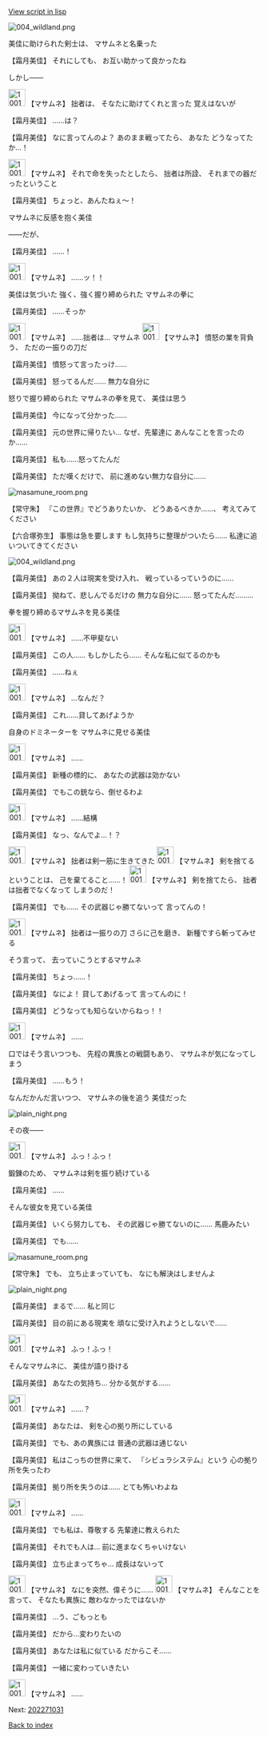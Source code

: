 [View script in lisp](../scripts/202271020.txt)

![004_wildland.png](../images/backgrounds/004_wildland.png)

美佳に助けられた剣士は、
マサムネと名乗った

【霜月美佳】
それにしても、
お互い助かって良かったね

しかし――

<img src="../images/units/100161.png" alt="100161.png" height="34"/>
【マサムネ】
拙者は、
そなたに助けてくれと言った
覚えはないが

【霜月美佳】
……は？

【霜月美佳】
なに言ってんのよ？
あのまま戦ってたら、
あなた どうなってたか…！

<img src="../images/units/100161.png" alt="100161.png" height="34"/>
【マサムネ】
それで命を失ったとしたら、
拙者は所詮、
それまでの器だったということ

【霜月美佳】
ちょっと、あんたねぇ～！

マサムネに反感を抱く美佳

――だが、

【霜月美佳】
……！

<img src="../images/units/100161.png" alt="100161.png" height="34"/>
【マサムネ】
……ッ！！

美佳は気づいた
強く、強く握り締められた
マサムネの拳に

【霜月美佳】
……そっか

<img src="../images/units/100161.png" alt="100161.png" height="34"/>
【マサムネ】
……拙者は…
マサムネ

<img src="../images/units/100161.png" alt="100161.png" height="34"/>
【マサムネ】
憤怒の業を背負う、
ただの一振りの刀だ

【霜月美佳】
憤怒って言ったっけ……

【霜月美佳】
怒ってるんだ……
無力な自分に

怒りで握り締められた
マサムネの拳を見て、
美佳は思う

【霜月美佳】
今になって分かった……

【霜月美佳】
元の世界に帰りたい…
なぜ、先輩達に
あんなことを言ったのか……

【霜月美佳】
私も……怒ってたんだ

【霜月美佳】
ただ嘆くだけで、
前に進めない無力な自分に……

![masamune_room.png](../images/backgrounds/masamune_room.png)

【常守朱】
『この世界』でどうありたいか、
どうあるべきか……、
考えてみてください

【六合塚弥生】
事態は急を要します
もし気持ちに整理がついたら……
私達に追いついてきてください

![004_wildland.png](../images/backgrounds/004_wildland.png)

【霜月美佳】
あの２人は現実を受け入れ、
戦っているっていうのに……

【霜月美佳】
拗ねて、悲しんでるだけの
無力な自分に……
怒ってたんだ………

拳を握り締めるマサムネを見る美佳

<img src="../images/units/100161.png" alt="100161.png" height="34"/>
【マサムネ】
……不甲斐ない

【霜月美佳】
この人……
もしかしたら……
そんな私に似てるのかも

【霜月美佳】
……ねぇ

<img src="../images/units/100161.png" alt="100161.png" height="34"/>
【マサムネ】
…なんだ？

【霜月美佳】
これ……貸してあげようか

自身のドミネーターを
マサムネに見せる美佳

<img src="../images/units/100161.png" alt="100161.png" height="34"/>
【マサムネ】
……

【霜月美佳】
新種の標的に、
あなたの武器は効かない

【霜月美佳】
でもこの銃なら、倒せるわよ

<img src="../images/units/100161.png" alt="100161.png" height="34"/>
【マサムネ】
……結構

【霜月美佳】
なっ、なんでよ…！？

<img src="../images/units/100161.png" alt="100161.png" height="34"/>
【マサムネ】
拙者は剣一筋に生きてきた

<img src="../images/units/100161.png" alt="100161.png" height="34"/>
【マサムネ】
剣を捨てるということは、
己を棄てること……！

<img src="../images/units/100161.png" alt="100161.png" height="34"/>
【マサムネ】
剣を捨てたら、
拙者は拙者でなくなって
しまうのだ！

【霜月美佳】
でも……
その武器じゃ勝てないって
言ってんの！

<img src="../images/units/100161.png" alt="100161.png" height="34"/>
【マサムネ】
拙者は一振りの刀
さらに己を磨き、
新種ですら斬ってみせる

そう言って、
去っていこうとするマサムネ

【霜月美佳】
ちょっ……！

【霜月美佳】
なによ！
貸してあげるって
言ってんのに！

【霜月美佳】
どうなっても知らないからねっ！！

<img src="../images/units/100161.png" alt="100161.png" height="34"/>
【マサムネ】
……

口ではそう言いつつも、
先程の異族との戦闘もあり、
マサムネが気になってしまう

【霜月美佳】
……もう！

なんだかんだ言いつつ、
マサムネの後を追う
美佳だった

![plain_night.png](../images/backgrounds/plain_night.png)

その夜――

<img src="../images/units/100161.png" alt="100161.png" height="34"/>
【マサムネ】
ふっ！ふっ！

鍛錬のため、
マサムネは剣を振り続けている

【霜月美佳】
……

そんな彼女を見ている美佳

【霜月美佳】
いくら努力しても、
その武器じゃ勝てないのに……
馬鹿みたい

【霜月美佳】
でも……

![masamune_room.png](../images/backgrounds/masamune_room.png)

【常守朱】
でも、
立ち止まっていても、
なにも解決はしませんよ

![plain_night.png](../images/backgrounds/plain_night.png)

【霜月美佳】
まるで……
私と同じ

【霜月美佳】
目の前にある現実を
頑なに受け入れようとしないで……

<img src="../images/units/100161.png" alt="100161.png" height="34"/>
【マサムネ】
ふっ！ふっ！

そんなマサムネに、
美佳が語り掛ける

【霜月美佳】
あなたの気持ち…
分かる気がする……

<img src="../images/units/100161.png" alt="100161.png" height="34"/>
【マサムネ】
……？

【霜月美佳】
あなたは、
剣を心の拠り所にしている

【霜月美佳】
でも、あの異族には
普通の武器は通じない

【霜月美佳】
私はこっちの世界に来て、
『シビュラシステム』という
心の拠り所を失ったわ

【霜月美佳】
拠り所を失うのは……
とても怖いわよね

<img src="../images/units/100161.png" alt="100161.png" height="34"/>
【マサムネ】
……

【霜月美佳】
でも私は、尊敬する
先輩達に教えられた

【霜月美佳】
それでも人は…
前に進まなくちゃいけない

【霜月美佳】
立ち止まってちゃ…
成長はないって

<img src="../images/units/100161.png" alt="100161.png" height="34"/>
【マサムネ】
なにを突然、偉そうに……

<img src="../images/units/100161.png" alt="100161.png" height="34"/>
【マサムネ】
そんなことを言って、
そなたも異族に
敵わなかったではないか

【霜月美佳】
…う、ごもっとも

【霜月美佳】
だから…変わりたいの

【霜月美佳】
あなたは私に似ている
だからこそ……

【霜月美佳】
一緒に変わっていきたい

<img src="../images/units/100161.png" alt="100161.png" height="34"/>
【マサムネ】
……


Next: [202271031](202271031.md)

[Back to index](index.md)
